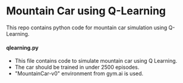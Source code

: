 # Mountain Car using Q-Learning
This repo contains python code for mountain car simulation using Q-Learning. 

#### qlearning.py
- This file contains code to simulate mountain car using Q Learning. 
- The car should be trained in under 2500 episodes. 
- "MountainCar-v0" environment from gym.ai is used. 
